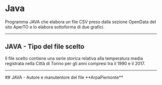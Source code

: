 # Java
Programma JAVA che elabora un file CSV preso dalla sezione OpenData del sito AperTO e lo elabora sottoforma di due grafici.
<hr>

## JAVA - Tipo del file scelto
Il file scelto contiene una serie storica relativa alla temperatura media registrata nella Città di Torino per gli anni 
compresi tra il 1990 e il 2017.
<hr>
## JAVA - Autore e manutentore del file
**ArpaPiemonte**
